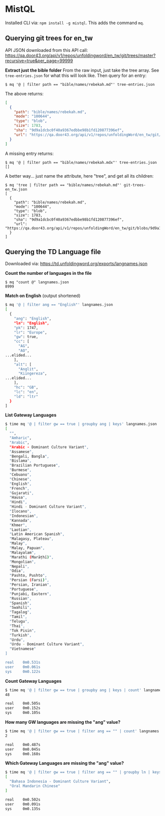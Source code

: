 # MistQL
Installed CLI via: `npm install -g mistql`. This adds the command `mq`.

## Querying git trees for en_tw

API JSON downloaded from this API call:
https://qa.door43.org/api/v1/repos/unfoldingword/en_tw/git/trees/master?recursive=true&per_page=99999

**Extract just the bible folder**
From the raw input, just take the tree array. See `tree-entries.json` for what this will look like. Then query for an entry:
```
$ mq '@ | filter path == "bible/names/rebekah.md"' tree-entries.json
```
The above returns:
```json
[
  {
    "path": "bible/names/rebekah.md",
    "mode": "100644",
    "type": "blob",
    "size": 1783,
    "sha": "9d9a1dcbc0f40a9367edbbe98b1fd120877396ef",
    "url": "https://qa.door43.org/api/v1/repos/unfoldingWord/en_tw/git/blobs/9d9a1dcbc0f40a9367edbbe98b1fd120877396ef"
  }
]
```

A missing entry returns:
```
$ mq '@ | filter path == "bible/names/rebekah.mdx"' tree-entries.json
[]
```

A better way... just name the attribute, here "tree", and get all its children:
```
$ mq 'tree | filter path == "bible/names/rebekah.md"' git-trees-en_tw.json 
[
  {
    "path": "bible/names/rebekah.md",
    "mode": "100644",
    "type": "blob",
    "size": 1783,
    "sha": "9d9a1dcbc0f40a9367edbbe98b1fd120877396ef",
    "url": "https://qa.door43.org/api/v1/repos/unfoldingWord/en_tw/git/blobs/9d9a1dcbc0f40a9367edbbe98b1fd120877396ef"
  }
]
```

## Querying the TD Language file

Downloaded via: https://td.unfoldingword.org/exports/langnames.json

**Count the number of languages in the file**
```
$ mq "count @" langnames.json
8999
```

**Match on English** (output shortened)
```sh
$ mq '@ | filter ang == "English"' langnames.json
[
  {
    "ang": "English",
    "ln": "English",
    "pk": 1747,
    "lr": "Europe",
    "gw": true,
    "cc": [
      "AG",
      "AO",
...elided...
    ],
    "alt": [
      "Anglit",
      "Kiingereza",
...elided...
    ],
    "hc": "GB",
    "lc": "en",
    "ld": "ltr"
  }
]
```

**List Gateway Languages**
```sh
$ time mq '@ | filter gw == true | groupby ang | keys' langnames.json
[
  "",
  "Amharic",
  "Arabic",
  "Arabic - Dominant Culture Variant",
  "Assamese",
  "Bengali, Bangla",
  "Bislama",
  "Brazilian Portuguese",
  "Burmese",
  "Cebuano",
  "Chinese",
  "English",
  "French",
  "Gujarati",
  "Hausa",
  "Hindi",
  "Hindi - Dominant Culture Variant",
  "Ilocano",
  "Indonesian",
  "Kannada",
  "Khmer",
  "Laotian",
  "Latin American Spanish",
  "Malagasy, Plateau",
  "Malay",
  "Malay, Papuan",
  "Malayalam",
  "Marathi (Marāṭhī)",
  "Mongolian",
  "Nepali",
  "Odia",
  "Pashto, Pushto",
  "Persian (Farsi)",
  "Persian, Iranian",
  "Portuguese",
  "Punjabi, Eastern",
  "Russian",
  "Spanish",
  "Swahili",
  "Tagalog",
  "Tamil",
  "Telugu",
  "Thai",
  "Tok Pisin",
  "Turkish",
  "Urdu",
  "Urdu - Dominant Culture Variant",
  "Vietnamese"
]

real    0m0.531s
user    0m0.061s
sys     0m0.122s
```

**Count Gateway Languages**
```sh
$ time mq '@ | filter gw == true | groupby ang | keys | count' langnames.json
48

real    0m0.505s
user    0m0.152s
sys     0m0.105s
```

**How many GW languages are missing the "ang" value?**
```sh
$ time mq '@ | filter gw == true | filter ang == "" | count' langnames.json
2

real    0m0.487s
user    0m0.045s
sys     0m0.168s
```

**Which Gateway Languages are missing the "ang" value?**
```sh
$ time mq '@ | filter gw == true | filter ang == "" | groupby ln | keys' langnames.json
[
  "Bahasa Indonesia - Dominant Culture Variant",
  "Oral Mandarin Chinese"
]

real    0m0.502s
user    0m0.091s
sys     0m0.135s
```